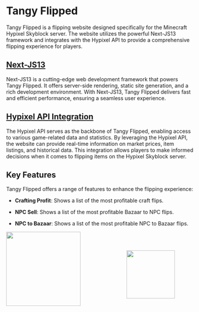 # Tangy Flipped

Tangy Flipped is a flipping website designed specifically for the Minecraft Hypixel Skyblock server. The website utilizes the powerful Next-JS13 framework and integrates with the Hypixel API to provide a comprehensive flipping experience for players.

## [Next-JS13](https://nextjs.org)

Next-JS13 is a cutting-edge web development framework that powers Tangy Flipped. It offers server-side rendering, static site generation, and a rich development environment. With Next-JS13, Tangy Flipped delivers fast and efficient performance, ensuring a seamless user experience.

## [Hypixel API Integration](https://api.hypixel.net)

The Hypixel API serves as the backbone of Tangy Flipped, enabling access to various game-related data and statistics. By leveraging the Hypixel API, the website can provide real-time information on market prices, item listings, and historical data. This integration allows players to make informed decisions when it comes to flipping items on the Hypixel Skyblock server.

## Key Features

Tangy Flipped offers a range of features to enhance the flipping experience:

- **Crafting Profit**: Shows a list of the most profitable craft flips.

- **NPC Sell**: Shows a list of the most profitable Bazaar to NPC flips.
- **NPC to Bazaar**: Shows a list of the most profitable NPC to Bazaar flips.

<img src="https://developer.hypixel.net/hypixel-80.png" width="200">
<img src="https://www.svgrepo.com/show/354113/nextjs-icon.svg" style="float: right; margin: 50px;" width="130">